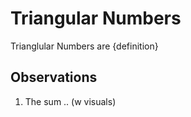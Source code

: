 # Triangular Numbers
Trianglular Numbers are {definition}

## Observations
1. The sum .. (w visuals)
